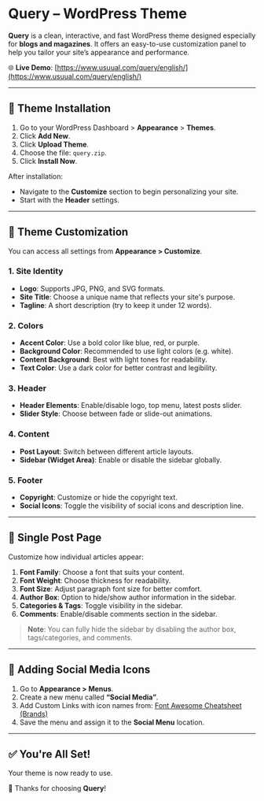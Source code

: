 # Query – WordPress Theme

**Query** is a clean, interactive, and fast WordPress theme designed especially for **blogs and magazines**. It offers an easy-to-use customization panel to help you tailor your site’s appearance and performance.

🌐 **Live Demo**: [https://www.usuual.com/query/english/](https://www.usuual.com/query/english/)

---

## 🧩 Theme Installation

1. Go to your WordPress Dashboard > **Appearance** > **Themes**.
2. Click **Add New**.
3. Click **Upload Theme**.
4. Choose the file: `query.zip`.
5. Click **Install Now**.

After installation:
- Navigate to the **Customize** section to begin personalizing your site.
- Start with the **Header** settings.

---

## 🎨 Theme Customization

You can access all settings from **Appearance > Customize**.

### 1. Site Identity
- **Logo**: Supports JPG, PNG, and SVG formats.
- **Site Title**: Choose a unique name that reflects your site's purpose.
- **Tagline**: A short description (try to keep it under 12 words).

### 2. Colors
- **Accent Color**: Use a bold color like blue, red, or purple.
- **Background Color**: Recommended to use light colors (e.g. white).
- **Content Background**: Best with light tones for readability.
- **Text Color**: Use a dark color for better contrast and legibility.

### 3. Header
- **Header Elements**: Enable/disable logo, top menu, latest posts slider.
- **Slider Style**: Choose between fade or slide-out animations.

### 4. Content
- **Post Layout**: Switch between different article layouts.
- **Sidebar (Widget Area)**: Enable or disable the sidebar globally.

### 5. Footer
- **Copyright**: Customize or hide the copyright text.
- **Social Icons**: Toggle the visibility of social icons and description line.

---

## 📝 Single Post Page

Customize how individual articles appear:

1. **Font Family**: Choose a font that suits your content.
2. **Font Weight**: Choose thickness for readability.
3. **Font Size**: Adjust paragraph font size for better comfort.
4. **Author Box**: Option to hide/show author information in the sidebar.
5. **Categories & Tags**: Toggle visibility in the sidebar.
6. **Comments**: Enable/disable comments section in the sidebar.

> **Note**: You can fully hide the sidebar by disabling the author box, tags/categories, and comments.

---

## 🔗 Adding Social Media Icons

1. Go to **Appearance > Menus**.
2. Create a new menu called **“Social Media”**.
3. Add Custom Links with icon names from:
   [Font Awesome Cheatsheet (Brands)](https://fontawesome.com/cheatsheet#brands)
4. Save the menu and assign it to the **Social Menu** location.

---

## ✅ You're All Set!

Your theme is now ready to use.

🎉 Thanks for choosing **Query**!
